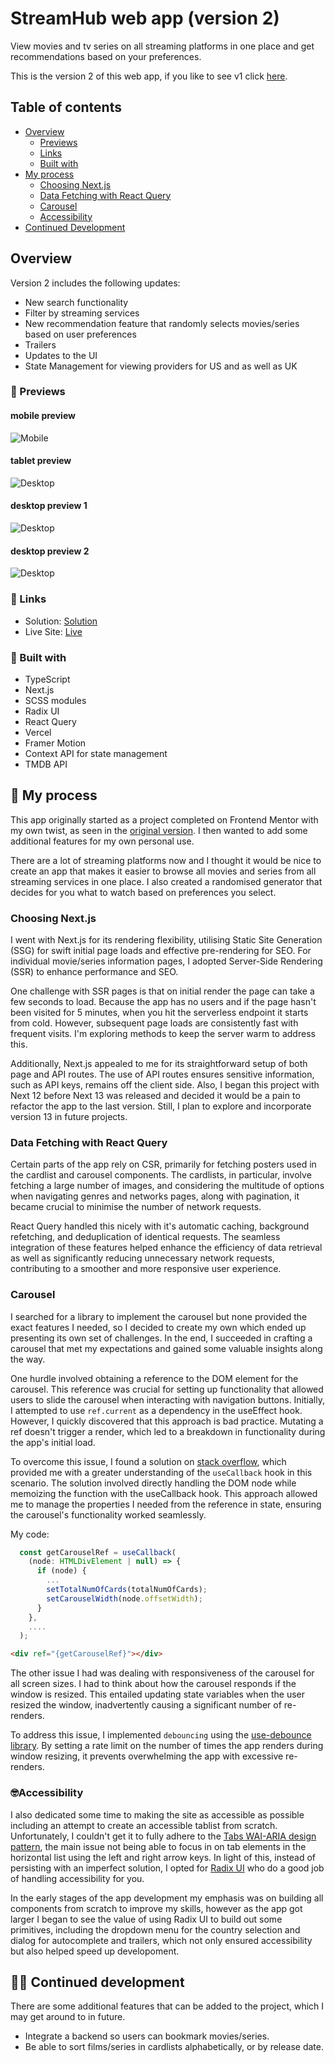 # StreamHub web app (version 2)

View movies and tv series on all streaming platforms in one place and get recommendations based on your preferences.

This is the version 2 of this web app, if you like to see v1 click [here](https://streamhubtvv1.vercel.app/).

## Table of contents

- [Overview](#overview)
  - [Previews](#previews)
  - [Links](#links)
  - [Built with](#built-with)
- [My process](#my-process)
  - [Choosing Next.js](#choosing-nextjs)
  - [Data Fetching with React Query](#data-fetching-with-react-query)
  - [Carousel](#carousel)
  - [Accessibility](#accessibility)
- [Continued Development](#continued-development)

## Overview

Version 2 includes the following updates:

- New search functionality
- Filter by streaming services
- New recommendation feature that randomly selects movies/series based on user preferences
- Trailers
- Updates to the UI
- State Management for viewing providers for US and as well as UK

### 📸&nbsp;Previews

#### mobile preview

![Mobile](/public/assets/screenshots/mobile.webp "Mobile Preview")

#### tablet preview

![Desktop](/public/assets/screenshots/tablet.webp "Tablet Preview")

#### desktop preview 1

![Desktop](/public/assets/screenshots/desktop1.webp "Desktop Preview")

#### desktop preview 2

![Desktop](/public/assets/screenshots/desktop2.webp "Desktop Preview")

### 🔗&nbsp;Links

- Solution: [Solution](https://github.com/jkellerman/StreamHub)
- Live Site: [Live](https://streamhubtv.vercel.app/)

### 🧰&nbsp;Built with

- TypeScript
- Next.js
- SCSS modules
- Radix UI
- React Query
- Vercel
- Framer Motion
- Context API for state management
- TMDB API

## 💭&nbsp;My process

This app originally started as a project completed on Frontend Mentor with my own twist, as seen in the [original version](https://streamhubtvv1.vercel.app/). I then wanted to add some additional features for my own personal use.

There are a lot of streaming platforms now and I thought it would be nice to create an app that makes it easier to browse all movies and series from all streaming services in one place. I also created a randomised generator that decides for you what to watch based on preferences you select.

### Choosing Next.js

I went with Next.js for its rendering flexibility, utilising Static Site Generation (SSG) for swift initial page loads and effective pre-rendering for SEO. For individual movie/series information pages, I adopted Server-Side Rendering (SSR) to enhance performance and SEO.

One challenge with SSR pages is that on initial render the page can take a few seconds to load. Because the app has no users and if the page hasn't been visited for 5 minutes, when you hit the serverless endpoint it starts from cold. However, subsequent page loads are consistently fast with frequent visits. I'm exploring methods to keep the server warm to address this.

Additionally, Next.js appealed to me for its straightforward setup of both page and API routes. The use of API routes ensures sensitive information, such as API keys, remains off the client side. Also, I began this project with Next 12 before Next 13 was released and decided it would be a pain to refactor the app to the last version. Still, I plan to explore and incorporate version 13 in future projects.

### Data Fetching with React Query

Certain parts of the app rely on CSR, primarily for fetching posters used in the cardlist and carousel components. The cardlists, in particular, involve fetching a large number of images, and considering the multitude of options when navigating genres and networks pages, along with pagination, it became crucial to minimise the number of network requests.

React Query handled this nicely with it's automatic caching, background refetching, and deduplication of identical requests. The seamless integration of these features helped enhance the efficiency of data retrieval as well as significantly reducing unnecessary network requests, contributing to a smoother and more responsive user experience.

### Carousel

I searched for a library to implement the carousel but none provided the exact features I needed, so I decided to create my own which ended up presenting its own set of challenges. In the end, I succeeded in crafting a carousel that met my expectations and gained some valuable insights along the way.

One hurdle involved obtaining a reference to the DOM element for the carousel. This reference was crucial for setting up functionality that allowed users to slide the carousel when interacting with navigation buttons. Initially, I attempted to use `ref.current` as a dependency in the useEffect hook. However, I quickly discovered that this approach is bad practice. Mutating a ref doesn't trigger a render, which led to a breakdown in functionality during the app's initial load.

To overcome this issue, I found a solution on [stack overflow](https://stackoverflow.com/questions/60476155/is-it-safe-to-use-ref-current-as-useeffects-dependency-when-ref-points-to-a-dom), which provided me with a greater understanding of the `useCallback` hook in this scenario. The solution involved directly handling the DOM node while memoizing the function with the useCallback hook. This approach allowed me to manage the properties I needed from the reference in state, ensuring the carousel's functionality worked seamlessly.

My code:

```js
  const getCarouselRef = useCallback(
    (node: HTMLDivElement | null) => {
      if (node) {
        ...
        setTotalNumOfCards(totalNumOfCards);
        setCarouselWidth(node.offsetWidth);
      }
    },
    ....
  );
```

```html
<div ref="{getCarouselRef}"></div>
```

The other issue I had was dealing with responsiveness of the carousel for all screen sizes. I had to think about how the carousel responds if the window is resized. This entailed updating state variables when the user resized the window, inadvertently causing a significant number of re-renders.

To address this issue, I implemented `debouncing` using the [use-debounce library](https://www.npmjs.com/package/use-debounce). By setting a rate limit on the number of times the app renders during window resizing, it prevents overwhelming the app with excessive re-renders.

### 🤓Accessibility

I also dedicated some time to making the site as accessible as possible including an attempt to create an accessible tablist from scratch. Unfortunately, I couldn't get it to fully adhere to the [Tabs WAI-ARIA design pattern](https://www.w3.org/WAI/ARIA/apg/patterns/tabs/), the main issue not being able to focus in on tab elements in the horizontal list using the left and right arrow keys. In light of this, instead of persisting with an imperfect solution, I opted for [Radix UI](https://www.radix-ui.com/primitives/docs/components/tabs) who do a good job of handling accessibility for you.

In the early stages of the app development my emphasis was on building all components from scratch to improve my skills, however as the app got larger I began to see the value of using Radix UI to build out some primitives, including the dropdown menu for the country selection and dialog for autocomplete and trailers, which not only ensured accessibility but also helped speed up developoment.

## 👨‍💻&nbsp;Continued development

There are some additional features that can be added to the project, which I may get around to in future.

- Integrate a backend so users can bookmark movies/series.
- Be able to sort films/series in cardlists alphabetically, or by release date.
